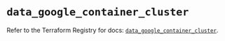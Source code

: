 # `data_google_container_cluster`

Refer to the Terraform Registry for docs: [`data_google_container_cluster`](https://registry.terraform.io/providers/hashicorp/google/6.39.0/docs/data-sources/container_cluster).
